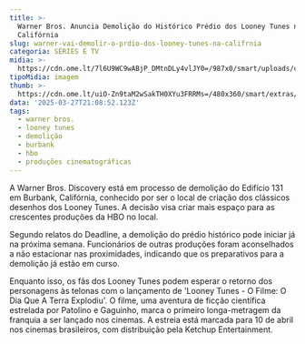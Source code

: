 ```yaml
---
title: >-
  Warner Bros. Anuncia Demolição do Histórico Prédio dos Looney Tunes na
  Califórnia
slug: warner-vai-demolir-o-prdio-dos-looney-tunes-na-califrnia
categoria: SÉRIES E TV
midia: >-
  https://cdn.ome.lt/7l6U9WC9wABjP_DMtnDLy4vlJY0=/987x0/smart/uploads/conteudo/fotos/looney-tunes.png
tipoMidia: imagem
thumb: >-
  https://cdn.ome.lt/uiO-Zn9taM2wSakTH0XYu3FRRMs=/480x360/smart/extras/conteudos/looney-tunes.png
data: '2025-03-27T21:08:52.123Z'
tags:
  - warner bros.
  - looney tunes
  - demolição
  - burbank
  - hbo
  - produções cinematográficas
---
```


A Warner Bros. Discovery está em processo de demolição do Edifício 131 em Burbank, Califórnia, conhecido por ser o local de criação dos clássicos desenhos dos Looney Tunes. A decisão visa criar mais espaço para as crescentes produções da HBO no local. 

Segundo relatos do Deadline, a demolição do prédio histórico pode iniciar já na próxima semana. Funcionários de outras produções foram aconselhados a não estacionar nas proximidades, indicando que os preparativos para a demolição já estão em curso. 

Enquanto isso, os fãs dos Looney Tunes podem esperar o retorno dos personagens às telonas com o lançamento de 'Looney Tunes - O Filme: O Dia Que A Terra Explodiu'. O filme, uma aventura de ficção científica estrelada por Patolino e Gaguinho, marca o primeiro longa-metragem da franquia a ser lançado nos cinemas. A estreia está marcada para 10 de abril nos cinemas brasileiros, com distribuição pela Ketchup Entertainment.
